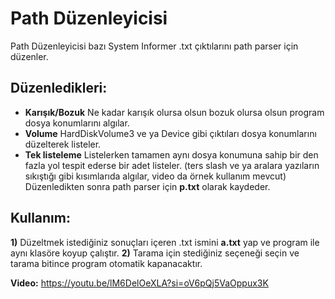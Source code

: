 # Path Düzenleyicisi
Path Düzenleyicisi bazı System Informer .txt çıktılarını path parser için düzenler.
## Düzenledikleri:
*   **Karışık/Bozuk** Ne  kadar karışık olursa olsun bozuk olursa olsun program dosya konumlarını algılar.
*   **Volume** HardDiskVolume3 ve ya Device gibi çıktıları dosya konumlarını düzelterek listeler.
*   **Tek listeleme** Listelerken tamamen aynı dosya konumuna sahip bir den fazla yol tespit ederse bir adet listeler.
(ters slash ve ya aralara yazıların sıkıştığı gibi kısımlarıda algılar, video da örnek kullanım mevcut)
Düzenledikten sonra path parser için **p.txt** olarak kaydeder.

## Kullanım:
**1)** Düzeltmek istediğiniz sonuçları içeren .txt ismini **a.txt** yap ve program ile aynı klasöre koyup çalıştır.
**2)** Tarama için stediğiniz seçeneği seçin ve tarama bitince program otomatik kapanacaktır.

**Video:** https://youtu.be/lM6DelOeXLA?si=oV6pQj5VaOppux3K
